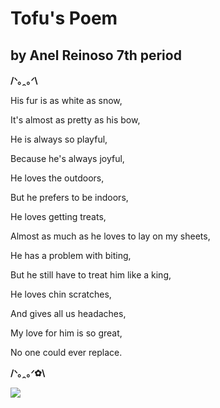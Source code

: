 <html>
    <body>
        <h1>Tofu's Poem</h1>
        <h2>by Anel Reinoso 7th period</h2>
        <p> <strong>/ᐠ｡ꞈ｡ᐟ\</strong> </p>
        <p> His fur is as white as snow, </p>
        <p> It's almost as pretty as his bow, <p>
        <p> He is always so playful, <p>
        <p> Because he's always joyful, <p>
        <p> He loves the outdoors, <p>
        <p> But he prefers to be indoors, <p>
        <p> He loves getting treats, <p>
        <p> Almost as much as he loves to lay on my sheets, <p>
        <p> He has a problem with biting, <p>
        <p> But he still have to treat him like a king, <p>
        <p> He loves chin scratches, <p>
        <p> And gives all us headaches, <p>
        <p> My love for him is so great, <p>
        <p> No one could ever replace. <p>
        <p> <strong>/ᐠ｡ꞈ｡ᐟ✿\</strong> </p>
        <img src="images/IMG_2809.jpg">
    </body>
</html>
